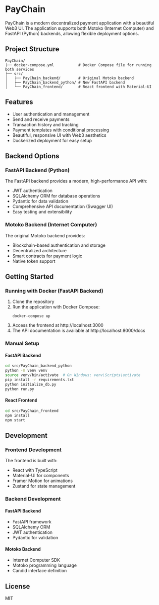 # PayChain

PayChain is a modern decentralized payment application with a beautiful Web3 UI. The application supports both Motoko (Internet Computer) and FastAPI (Python) backends, allowing flexible deployment options.

## Project Structure

```
PayChain/
├── docker-compose.yml           # Docker Compose file for running both services
├── src/
│   ├── PayChain_backend/        # Original Motoko backend
│   ├── PayChain_backend_python/ # New FastAPI backend
│   └── PayChain_frontend/       # React frontend with Material-UI
```

## Features

- User authentication and management
- Send and receive payments
- Transaction history and tracking
- Payment templates with conditional processing
- Beautiful, responsive UI with Web3 aesthetics
- Dockerized deployment for easy setup

## Backend Options

### FastAPI Backend (Python)

The FastAPI backend provides a modern, high-performance API with:

- JWT authentication
- SQLAlchemy ORM for database operations
- Pydantic for data validation
- Comprehensive API documentation (Swagger UI)
- Easy testing and extensibility

### Motoko Backend (Internet Computer)

The original Motoko backend provides:

- Blockchain-based authentication and storage
- Decentralized architecture
- Smart contracts for payment logic
- Native token support

## Getting Started

### Running with Docker (FastAPI Backend)

1. Clone the repository
2. Run the application with Docker Compose:
   ```
   docker-compose up
   ```
3. Access the frontend at http://localhost:3000
4. The API documentation is available at http://localhost:8000/docs

### Manual Setup

#### FastAPI Backend

```bash
cd src/PayChain_backend_python
python -m venv venv
source venv/bin/activate  # On Windows: venv\Scripts\activate
pip install -r requirements.txt
python initialize_db.py
python run.py
```

#### React Frontend

```bash
cd src/PayChain_frontend
npm install
npm start
```

## Development

### Frontend Development

The frontend is built with:
- React with TypeScript
- Material-UI for components
- Framer Motion for animations
- Zustand for state management

### Backend Development

#### FastAPI Backend
- FastAPI framework
- SQLAlchemy ORM
- JWT authentication
- Pydantic for validation

#### Motoko Backend
- Internet Computer SDK
- Motoko programming language
- Candid interface definition

## License

MIT
